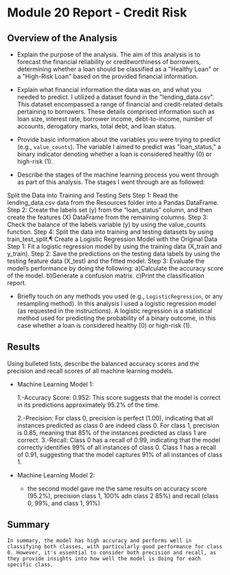 # Module 20 Report - Credit Risk

## Overview of the Analysis

* Explain the purpose of the analysis.
    The aim of this analysis is to forecast the financial reliability or creditworthiness of borrowers, determining whether a loan should be classified as a "Healthy Loan" or a "High-Risk Loan" based on the provided financial information.
    
* Explain what financial information the data was on, and what you needed to predict.
    I utilized a dataset found in the "lending_data.csv". This dataset encompassed a range of financial and credit-related details pertaining to borrowers. These details comprised information such as loan size, interest rate, borrower income, debt-to-income, number of accounts, derogatory marks, total debt, and loan status. 
    
* Provide basic information about the variables you were trying to predict (e.g., `value_counts`). 
        The variable I aimed to predict was "loan_status," a binary indicator denoting whether a loan is considered healthy (0) or high-risk (1).

* Describe the stages of the machine learning process you went through as part of this analysis.
    The stages I went through are as followed:
    
Split the Data into Training and Testing Sets
    Step 1: Read the lending_data.csv data from the Resources folder into a Pandas DataFrame.
    Step 2: Create the labels set (y) from the “loan_status” column, and then create the features (X) DataFrame from the remaining columns.
    Step 3: Check the balance of the labels variable (y) by using the value_counts function.
    Step 4: Split the data into training and testing datasets by using train_test_split.¶
Create a Logistic Regression Model with the Original Data
    Step 1: Fit a logistic regression model by using the training data (X_train and y_train).
    Step 2: Save the predictions on the testing data labels by using the testing feature data (X_test) and the fitted model.
    Step 3: Evaluate the model’s performance by doing the following:
        a)Calculate the accuracy score of the model.
        b)Generate a confusion matrix.
        c)Print the classification report.
    
    
* Briefly touch on any methods you used (e.g., `LogisticRegression`, or any resampling method).
    In this analysis I used a logistic regression model (as requested in the instructions). A logistic regression is a statistical method used for predicting the probability of a binary outcome, in this case whether a loan is considered healthy (0) or high-risk (1).

## Results

Using bulleted lists, describe the balanced accuracy scores and the precision and recall scores of all machine learning models.

* Machine Learning Model 1:
  
    1.-Accuracy Score: 0.952: This score suggests that the model is correct in its predictions approximately 95.2% of the time.
  
    2.-Precision: For class 0, precision is perfect (1.00), indicating that all instances predicted as class 0 are indeed class 0.
    For class 1, precision is 0.85, meaning that 85% of the instances predicted as class 1 are correct.
    3.-Recall: Class 0 has a recall of 0.99, indicating that the model correctly identifies 99% of all instances of class 0.
    Class 1 has a recall of 0.91, suggesting that the model captures 91% of all instances of class 1.
    

* Machine Learning Model 2:
  * the second model gave me the same results on accuracy score (95.2%), precision class 1, 100% adn class 2 85%) and recall (class 0, 99%, and class 1, 91%)

## Summary

    In summary, the model has high accuracy and performs well in classifying both classes, with particularly good performance for class 0. However, it's essential to consider both precision and recall, as they provide insights into how well the model is doing for each specific class.
